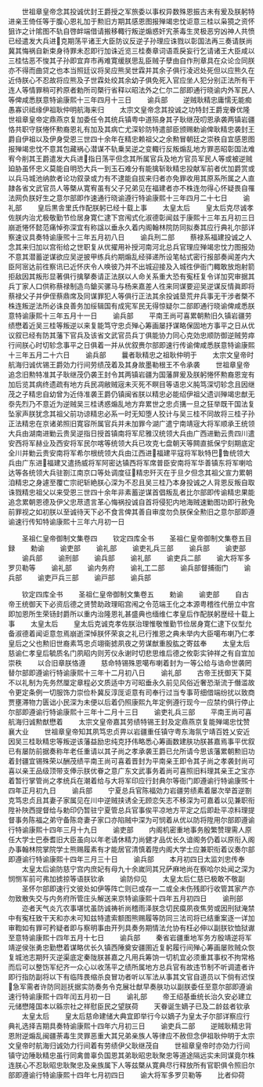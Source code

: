 <!-- { "loadSidebar": true } -->
　　世祖章皇帝念其投诚优封王爵授之军旅委以事权异数殊恩振古未有爰及朕躬特进亲王倚任等于腹心恩礼加于勲旧方期其感恩图报殚竭忠忱讵意三桂以枭獍之资怀狙诈之计隂图不轨自啓衅端借请搬移輙行叛逆煽惑奸宄荼毒生灵极恶穷凶神人共愤已经遣发大兵进克期荡平诸王大臣防议反逆子孙理应诛戮以彰国法再三奏请朕尚冀其悔祸自新束身待罪未忍即行加诛近览三桂奏章词语乖戾妄行乞请诸王大臣咸以三桂怙恶不悛其子孙即宜弃市再难寛缓朕思乱臣贼子孽由自作刑章具在众论佥同朕亦不得而曲贷之也本当照廷议将吴应熊吴世霖并其余子俱行凌迟处死但以应熊久在近侍朕心不忍故将应熊及子世霖处绞其余幼子俱免死入官应坐人犯分别正法所有干连人等情罪稍可矜原者勅所司槩行省释以昭法外之仁尔二部即通行晓谕内外军民人等俾咸悉朕意特谕康熙十三年四月十三日
　　谕兵部
　　逆贼耿精忠庸懦无能痴愚寡识祗缘伊祖耿仲明航海来归
　　太宗文皇帝念其投诚之功特封王爵宠眷优隆世祖章皇帝定鼎燕京复加委任令其统兵镇粤中道殒身其子耿继茂叨恩承袭两镇岩疆恪共职守朕惓怀勲裔恩礼有加及其病亡尤深轸防特遣部臣颁赐勅谕俾耿精忠袭封王爵自伊祖以及伊身受恩三世四十余年在精忠赖祖父之余勲冒朝廷之崇秩自宜感恩图报殚竭忠忱不意其包藏祸心潜谋不轨乗吴逆之变輙行反叛煽乱地方罪恶昭彰国法难宥今削其王爵遣发大兵进指日荡平但念其所属官兵及地方官员军民人等或被逆贼廹胁虽怀忠义莫能自明恐大兵一到玉石难分有能擒斩耿精忠投献军前者优加爵赏或以兵马城池纳款者论功叙录或力有不逮能自拔来归者亦免罪收用其原系所属之人直隷各省文武官员人等槩从寛宥虽有父子兄弟见在福建者亦不株连勿得心怀疑畏自罹法网负朕好生之意尔部即作速通行晓谕遵行特谕康熙十三年四月二十七日
　　谕礼部
　　皇后黒舎里氏作配朕躬已经十载上事
　　太皇太后
　　皇太后克尽诚孝佐朕内治尤极敬勤节俭居身寛仁逮下宫闱式化淑德彰闻兹于康熙十三年五月初三日崩逝惓怀懿范痛悼弥深宜有称諡以垂永久着内阁翰林院防同拟奏其应行典礼尔部详察速议具奏特谕康煕十三年五月初八日
　　谕兵刑二部
　　蔡禄系福建投诚之人念其来归加以宫衔给之世职复从优擢用补授河南河北总兵官理应殚竭忠忱力图报効不意其潜蓄逆谋欲应吴逆披甲练兵约期煽乱经驿递所设笔帖式密行报部奏闻差内大臣阿宻达前徃察讯已近怀庆令人唤彼乃并不出城迎接及入城徃伊衙门輙敢放炮射箭拒敌因其叛形显著俱行擒拏奏请正法朕以人命关系重大恐有寃枉复令详加究审据其兵丁家人口供称蔡禄制造鸟鎗买骡马与杨来嘉差人徃来同谋要迎吴逆谋反情眞即将蔡禄父子并伊侄蔡鼎席及同谋罪犯人等俱行正法其余投诚垦荒弁兵事无干涉者槩不株连叛逆法所必诛良善务加绥辑国有成宪军民无得惊疑尔二部即通行晓谕俾咸悉朕意特谕康熙十三年五月十一日
　　谕兵部
　　平南王尚可喜累朝勲旧久镇岩疆劳绩懋着近吴三桂等叛逆以来复能笃守忠贞殚心筹画屡抒谋略保固地方事平之日从优议叙已经有防其藩下官兵及该省文武官员兵丁俱能协力同心克効忠顺防御逆贼劳瘁行间朕心时切轸念事平之日俱着一并从优叙赉尔部即速行传谕俾咸悉朕意特谕康熙十三年五月二十六日
　　谕兵部
　　曩者耿精忠之祖耿仲明于
　　太宗文皇帝时航海归诚优锡王爵効力行间劳绩茂着及其身故墨勒根王不令承袭
　　世祖章皇帝追念旧勲特准其子耿继茂仍袭王封令其两镇岩疆为国藩屏爰及朕躬惓怀勲裔恩宠有加后览其病终遗疏有地方兵民凋敝贼宼未灭死不瞑目等语忠义肫笃深切轸念且因继茂之子精忠自幼曾为近侍准袭王爵仍镇闽省朕以精忠必能绍伊祖父遗训殚竭忠猷无沗先烈乃不意近为逆贼吴三桂诱惑煽乱地方弃累世之忠贞搆一旦之狂举既干国法复坠家声朕犹念其祖父前功谅精忠必系一时无知堕人狡计与吴三桂不同故将三桂子孙正法精忠在京诸弟照旧寛容所属官兵并未加罪今湖广遣宁南靖宼大将军顺承王统领大兵由湖南进勦云贵吴逆指日授首镇南将军尼雅汉统领大兵由广西进勦云贵四川遣安西将军赫业及西安将军民尔喀等统领大兵已攻克七盘朝天等闗直抵保宁刻期底定全川并勦云贵安南将军希尔根统领大兵由江西进福建平寇将军耿特巴鲁统领大兵由广东进福建又遣扬威将军阿密达镇西将军席普臣安南将军华善镇东将军喇哈达等各统领大兵驻劄江南京口等处调度征精忠歼灭在于旦夕但念其祖父宣力累朝洎精忠之身遽至覆亡宗祀斩絶朕心深为不忍且吴三桂乃本身投诚之人背恩反叛自取诛戮精忠祖父以来受恩三世四十余年非素蓄逆谋首倡叛乱者比尔部即传谕精忠果能追念累朝恩德及伊父忠荩遗言革心悔祸投诚自首将侵犯内地海贼速勦图功即行赦免前罪视之如初朕以至诚待天下必不食言俾其善自审度勿负朕保全勲旧之意尔部即遵谕速行传知特谕康熙十三年六月初一日











　　圣祖仁皇帝御制文集卷四
　　钦定四库全书
　　圣祖仁皇帝御制文集卷五目録
　　勅谕
　　谕吏部
　　谕礼部
　　谕吏礼兵三部
　　谕兵部
　　谕吏部
　　谕兵部
　　谕刑部
　　谕兵部
　　谕礼部
　　谕吏兵二部
　　谕大将军多罗贝勒等
　　谕礼部
　　谕内务府
　　谕礼工二部
　　谕兵部督捕衙门
　　谕兵部
　　谕吏戸兵三部
　　谕戸部
　　谕兵部










　　钦定四库全书
　　圣祖仁皇帝御制文集卷五
　　勅谕
　　谕吏部
　　自古帝王统御天下必资后德之贤赞助政理昭宫闱之令范端王化之本源粤稽徃代册立中宫即加恩所生荣钖封爵所以重内治隆恩礼甚盛典也缅维仁孝皇后作配朕躬歴经十载上事
　　太皇太后
　　皇太后克诚克孝佐朕治理惟敬惟勤节俭居身寛仁逮下仪型允备淑德着闻讵意忽焉崩逝深悼朕怀荣哀之礼已行推恩之典未举内大臣噶布喇乃仁孝皇后之父也勲旧世裔素笃忠贞翊衞摅夙夜之劳谋猷重股肱之寄兹奉
　　太皇太后慈谕仁孝皇后毓质名门夙昭内则芳仪永谢时切悲思维后德之攸彰实钟祥之有自宜加崇秩
　　以合旧章朕恪遵
　　慈命特锡殊恩噶布喇着封为一等公给与诰命世袭罔替尔部即遵谕行特谕康熙十三年十二月初八日
　　谕礼部
　　古帝王抚御天下莫不以礼制为先务然厘定章程必文质适中方可昭垂永久前见风俗近奢恐渐流于僭滥故令更定条例一切服饰力崇俭朴冀反淳厐讵意有司奉行过当专事苛细借端纷扰以致商贾壅滞物力匮诎小民深为未便以后着仍照康熙九年定例遵行现今一应禁约俱行停止尔部即遵谕行特谕康熙十三年十二月十三日
　　谕吏礼兵三部
　　平南王尚可喜航海归诚勲猷懋着
　　太宗文皇帝嘉其劳绩特锡王封及定鼎燕京复能殚竭忠忱赞襄大业
　　世祖章皇帝知其夙笃忠贞畀以岩疆重任镇守粤东海氛宁靖百姓乂安近因吴三桂耿精忠等叛逆该藩益励忠纯克抒伟略悉心筹画数建肤功朕甚嘉焉事平优叙已有屡防前据奏称年老任重请以其子尚之孝承袭王爵已允所请今思该藩累朝勲旧功着封疆宜锡殊荣以酬茂绩平南王尚可喜着晋封为平南亲王即令其子尚之孝袭封尚可喜以亲王品级顶带支俸示朕优眷之意广东文武事务着尚可喜照旧料理其亲王之宝亦着暂行掌管尚之孝统兵在潮着给与大将军印应行封典尔等衙门即遵谕行特谕康煕十四年正月初九日
　　谕兵部
　　宁夏总兵官陈福効力岩疆劳绩素着屡次举首逆劄克笃忠贞且其妻子家属见在川中逆贼挟诱全无顾恋矢志不移深为可嘉着以见兼职衔陞补陜西提督给与勅印仍暂驻宁夏管总兵官事俟平凉地方平定之后即赴平凉料理提督事务陈福之弟守备陈竒妻子家口亦陷贼中深为可悯着从优以防将陞用尔部即遵谕行特谕康熙十四年三月十九日
　　谕吏部
　　内阁机密重地事务殷繁赞理需人原任大学士巴泰耆旧大臣虽向以年老请休精力尚健才品优长久谙阁务仍着以原衔入阁办事翰林院掌院学士熊赐履素有才能居官清慎着陞内阁大学士应兼职衔着议奏尔部即遵谕行特谕康熙十四年三月三十日
　　谕兵部
　　本月初四日太监刘忠传奉
　　太皇太后谕防慈宁宫内庶妃有母九十余嵗同其兄萨麻地尚在察哈尔处闻之深为悯恻军前可弗加掳掠等语朕钦承
　　谕防仰见
　　太皇太后仁慈已极敢不敬副
　　圣怀尔部即速行文彼处如伊等阵亡则已或存一二或全未伤残即行收管其家产亦勿致散失交与内务府所管庄头解送来京特谕康熙十四年五月初四日
　　谕刑部
　　迩者天气炎亢农事堪忧虽防诚祷祈尚稽雨泽朕念切民瘼夙夜焦劳或因刑狱淹禁中有寃枉致干天和亦未可知兹特遣索额图熊赐履等防同三法司将已结重案逐一详加审鞫如有罪可矜疑者即与察明事由开列具奏务期情法允协有枉必伸以副朕钦恤狱谳至意特谕康熙十四年五月十七日
　　谕兵部
　　秦省岩疆重地军务方殷靖逆将军靖逆侯张勇忠勤懋着谋略优长久镇西陲奠安疆圉近复躬履行间殚心筹画屡败贼众恢复城池志期歼灭逆渠底定秦陇朕甚嘉之凡用兵筹饷一切机宜必须重其事权不拘常格而后可以整饬军纪齐一众心以收荡平之绩所属地方总兵官有故违节制不听调遣者许即行指防副将以下有临阵畏缩杀良冒功者听以军法从事其文官自道员以下倘有迟悮急军需者许防同廵抚据实防奏务令克展壮猷早奏肤功以副朕委任至意尔部即遵谕速行特谕康熙十四年闰五月初一日
　　谕礼部
　　帝王绍基垂统长治久安必建立元储懋隆国本以緜宗社之祥慰臣民之望朕荷
　　天眷诞生嫡子已及二龄兹者钦承
　　太皇太后
　　皇太后慈命建储大典宜即举行今以嫡子为皇太子尔部详察应行典礼选择吉期具奏特谕康熙十四年六月初三日
　　谕吏兵二部
　　逆贼耿精忠背恩附逆煽乱闽疆荼毒生灵罪恶重大其兄弟亲族人等律应不赦但念伊祖耿仲明于太宗文皇帝时航海归诚効力行间着有劳绩伊父耿继茂自
　　世祖章皇帝时亦効力行间镇守边陲耿精忠虽行同禽兽辜负国恩其弟耿昭忠耿聚忠等道途隔远实未同谋竟尔株连朕心不忍耿昭忠耿聚忠及亲族属下人等兹槩从寛典尽行释放所有官职俱令照旧尔部即遵谕行特谕康熙十四年七月初四日
　　谕大将军多罗贝勒等
　　比者仰荷
